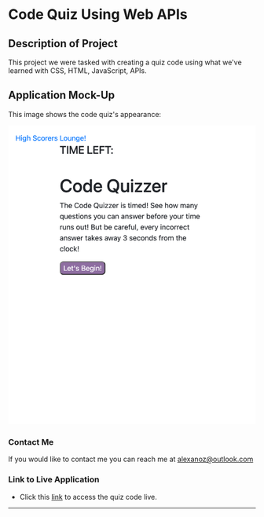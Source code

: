 # Code Quiz Using Web APIs

## Description of Project
This project we were tasked with creating a quiz code using what we've learned with CSS, HTML, JavaScript, APIs.

## Application Mock-Up
This image shows the code quiz's appearance:

![Code Quiz Appearance.](./Assets/images/_Users_ozyalex_gt-bootcamp_homework_code-quiz_index.html.png)

### Contact Me
If you would like to contact me you can reach me at [alexanoz@outlook.com](alexanoz@outlook.com)

### Link to Live Application
* Click this [link](https://alexozy.github.io/code-quiz/) to access the quiz code live.
---
